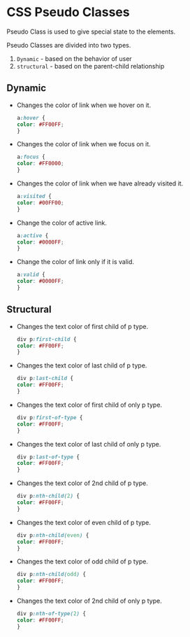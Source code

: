 # CSS Pseudo Classes

Pseudo Class is used to give special state to the elements. 

Pseudo Classes are divided into two types. 
1. `Dynamic` - based on the behavior of user
2. `structural` - based on the parent-child relationship

## Dynamic

* Changes the color of link when we hover on it.
    ```css
    a:hover {
    color: #FF00FF;
    }
    ```

* Changes the color of link when we focus on it. 
    ```css
    a:focus {
    color: #FF0000;
    }
    ```

* Changes the color of link when we have already visited it. 
    ```css
    a:visited {
    color: #00FF00;
    }
    ```

* Change the color of active link. 
    ```css
    a:active {
    color: #0000FF;
    }
    ```

* Change the color of link only if it is valid. 
    ```css
    a:valid {
    color: #0000FF;
    }
    ```

## Structural

* Changes the text color of first child of p type. 
    ```css
    div p:first-child {
    color: #FF00FF;
    }
    ```

* Changes the text color of last child of p type. 
    ```css
    div p:last-child {
    color: #FF00FF;
    }
    ```

* Changes the text color of first child of only p type. 
    ```css
    div p:first-of-type {
    color: #FF00FF;
    }
    ```

* Changes the text color of last child of only p type. 
    ```css
    div p:last-of-type {
    color: #FF00FF;
    }
    ```

* Changes the text color of 2nd child of p type. 
    ```css
    div p:nth-child(2) {
    color: #FF00FF;
    }
    ```

* Changes the text color of even child of p type. 
    ```css
    div p:nth-child(even) {
    color: #FF00FF;
    }
    ```

* Changes the text color of odd child of p type. 
    ```css
    div p:nth-child(odd) {
    color: #FF00FF;
    }
    ```

* Changes the text color of 2nd child of only p type. 
    ```css
    div p:nth-of-type(2) {
    color: #FF00FF;
    }
    ```
